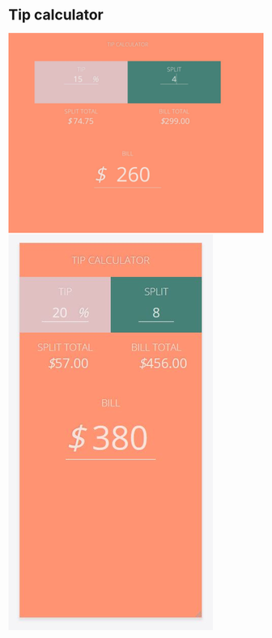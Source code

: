 # Tip calculator

<img src="img/tip-calculator-full-size.JPG" alt="">
<img src="img/tip-calcuator-responsive.JPG" alt="">
